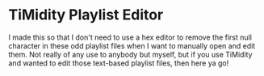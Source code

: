 # TiMidity Playlist Editor

I made this so that I don't need to use a hex editor to remove the first null
character in these odd playlist files when I want to manually open and edit
them.  Not really of any use to anybody but myself, but if you use TiMidity
and wanted to edit those text-based playlist files, then here ya go!
